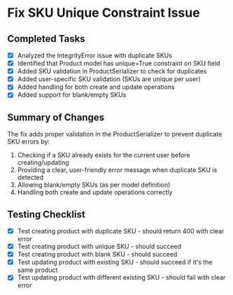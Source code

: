 # Fix SKU Unique Constraint Issue

## Completed Tasks
- [x] Analyzed the IntegrityError issue with duplicate SKUs
- [x] Identified that Product model has unique=True constraint on SKU field
- [x] Added SKU validation in ProductSerializer to check for duplicates
- [x] Added user-specific SKU validation (SKUs are unique per user)
- [x] Added handling for both create and update operations
- [x] Added support for blank/empty SKUs

## Summary of Changes
The fix adds proper validation in the ProductSerializer to prevent duplicate SKU errors by:
1. Checking if a SKU already exists for the current user before creating/updating
2. Providing a clear, user-friendly error message when duplicate SKU is detected
3. Allowing blank/empty SKUs (as per model definition)
4. Handling both create and update operations correctly

## Testing Checklist
- [x] Test creating product with duplicate SKU - should return 400 with clear error
- [x] Test creating product with unique SKU - should succeed
- [x] Test creating product with blank SKU - should succeed
- [x] Test updating product with existing SKU - should succeed if it's the same product
- [x] Test updating product with different existing SKU - should fail with clear error
